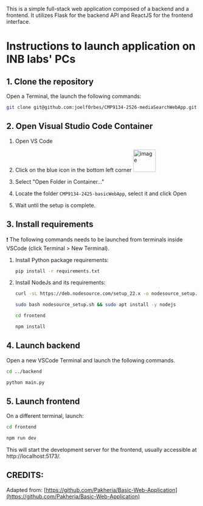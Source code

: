 This is a simple full-stack web application composed of a backend and a frontend. It utilizes Flask for the backend API and ReactJS for the frontend interface.

# Instructions to launch application on INB labs' PCs

## 1. Clone the repository

Open a Terminal, the launch the following commands:

```Bash
git clone git@github.com:joelf0rbes/CMP9134-2526-mediaSearchWebApp.git
```

## 2. Open Visual Studio Code Container

1. Open VS Code
2. Click on the blue icon in the bottom left corner 
     <img width="59" alt="image" src="https://github.com/francescodelduchetto/RBT1001/assets/7307164/adc84af7-daa9-4470-a550-06e017a5cf2c">

3. Select "Open Folder in Container..."
4. Locate the folder `CMP9134-2425-basicWebApp`, select it and click Open
5. Wait until the setup is complete.


## 3. Install requirements
:exclamation: The following commands needs to be launched from terminals inside VSCode (click Terminal > New Terminal).

1. Install Python package requirements:
     ```Bash
     pip install -r requirements.txt
     ```
2. Install NodeJs and its requirements:
     ```Bash
     curl -sL https://deb.nodesource.com/setup_22.x -o nodesource_setup.sh
     ```
     ```Bash
     sudo bash nodesource_setup.sh && sudo apt install -y nodejs
     ```
     ```Bash
     cd frontend
     ```
     ```Bash
     npm install
     ```

## 4. Launch backend
Open a new VSCode Terminal and launch the following commands.

```Bash
cd ../backend
```
```Bash
python main.py
```

## 5. Launch frontend
On a different terminal, launch:

```Bash
cd frontend
```
```Bash
npm run dev
```
This will start the development server for the frontend, usually accessible at http://localhost:5173/.


## CREDITS:
Adapted from: [https://github.com/Pakheria/Basic-Web-Application](https://github.com/Pakheria/Basic-Web-Application)

